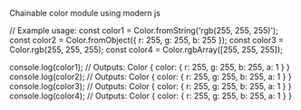 Chainable color module using modern js 

// Example usage:
const color1 = Color.fromString('rgb(255, 255, 255)');
const color2 = Color.fromObject({ r: 255, g: 255, b: 255 });
const color3 = Color.rgb(255, 255, 255);
const color4 = Color.rgbArray([255, 255, 255]);

console.log(color1); // Outputs: Color { color: { r: 255, g: 255, b: 255, a: 1 } }
console.log(color2); // Outputs: Color { color: { r: 255, g: 255, b: 255, a: 1 } }
console.log(color3); // Outputs: Color { color: { r: 255, g: 255, b: 255, a: 1 } }
console.log(color4); // Outputs: Color { color: { r: 255, g: 255, b: 255, a: 1 } }
